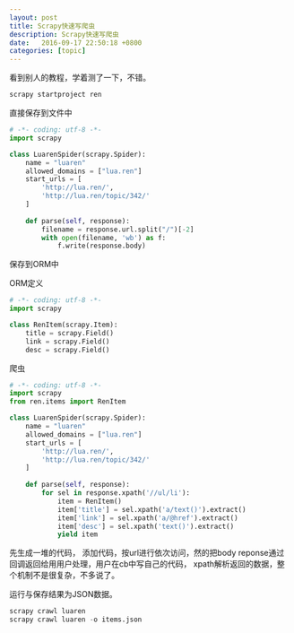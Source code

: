 ```yaml
---
layout: post
title: Scrapy快速写爬虫
description: Scrapy快速写爬虫
date:   2016-09-17 22:50:18 +0800 
categories: [topic]
---
```

看到别人的教程，学着测了一下，不错。

```python
scrapy startproject ren
```

直接保存到文件中
```python
# -*- coding: utf-8 -*-
import scrapy

class LuarenSpider(scrapy.Spider):
    name = "luaren" 
    allowed_domains = ["lua.ren"]
    start_urls = [
        'http://lua.ren/',
        'http://lua.ren/topic/342/'
    ]        
      
    def parse(self, response):
        filename = response.url.split("/")[-2] 
        with open(filename, 'wb') as f: 
            f.write(response.body)
```


保存到ORM中

ORM定义
```python
# -*- coding: utf-8 -*-
import scrapy

class RenItem(scrapy.Item):
    title = scrapy.Field()
    link = scrapy.Field()
    desc = scrapy.Field()
```


爬虫
```python
# -*- coding: utf-8 -*-
import scrapy
from ren.items import RenItem

class LuarenSpider(scrapy.Spider):
    name = "luaren" 
    allowed_domains = ["lua.ren"]
    start_urls = [
        'http://lua.ren/',
        'http://lua.ren/topic/342/'
    ]        
      
    def parse(self, response):
        for sel in response.xpath('//ul/li'):
            item = RenItem() 
            item['title'] = sel.xpath('a/text()').extract()
            item['link'] = sel.xpath('a/@href').extract()
            item['desc'] = sel.xpath('text()').extract()
            yield item
```


先生成一堆的代码， 添加代码，按url进行依次访问，然的把body reponse通过回调返回给用用户处理，用户在cb中写自己的代码， xpath解析返回的数据，整个机制不是很复杂，不多说了。

运行与保存结果为JSON数据。

```python
scrapy crawl luaren
scrapy crawl luaren -o items.json
```